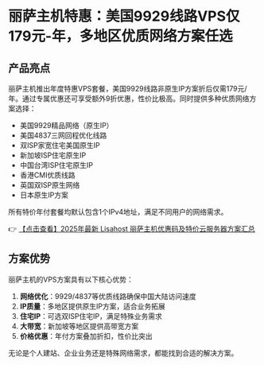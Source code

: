 # 丽萨主机特惠：美国9929线路VPS仅179元-年，多地区优质网络方案任选

## 产品亮点

丽萨主机推出年度特惠VPS套餐，美国9929线路非原生IP方案折后仅需179元/年。通过专属优惠还可享受额外9折优惠，性价比极高。同时提供多种优质网络方案选择：

- 美国9929精品网络（原生IP）
- 美国4837三网回程优化线路
- 双ISP家宽住宅美国原生IP
- 新加坡ISP住宅原生IP
- 中国台湾ISP住宅原生IP
- 香港CMI优质线路
- 英国双ISP原生网络
- 日本原生IP方案

所有特价年付套餐均默认包含1个IPv4地址，满足不同用户的网络需求。

👉 [【点击查看】2025年最新 Lisahost 丽萨主机优惠码及特价云服务器方案汇总](https://bit.ly/lisazhuji)

## 方案优势

丽萨主机的VPS方案具有以下核心优势：

1. **网络优化**：9929/4837等优质线路确保中国大陆访问速度
2. **IP质量**：多地区提供原生IP方案，适合业务拓展
3. **住宅IP**：可选双ISP住宅IP，满足特殊业务需求
4. **大带宽**：新加坡等地区提供高带宽方案
5. **价格优惠**：年付方案叠加折扣，性价比突出

无论是个人建站、企业业务还是特殊网络需求，都能找到合适的解决方案。